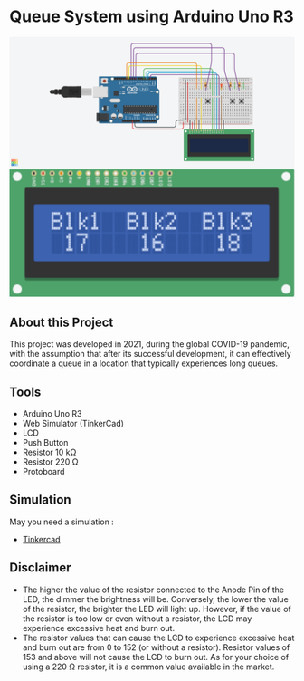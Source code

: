 # Queue System using Arduino Uno R3

<img src='https://github.com/Kocheng-Angkasa/Queue-System-Arduino-Uno/blob/30fe08d83e5c8934f23659993325b410e2f43c7c/assets/design.png' alt='Design Circuit' width='600' />
<img src='https://github.com/Kocheng-Angkasa/Queue-System-Arduino-Uno/blob/4c317b73314977bc237688478ec7d60d56a39be9/assets/preview.png' alt='Design Circuit' width='600' />

## About this Project

This project was developed in 2021, during the global COVID-19 pandemic, with the assumption that after its successful development, it can effectively coordinate a queue in a location that typically experiences long queues.

## Tools

- Arduino Uno R3
- Web Simulator (TinkerCad)
- LCD
- Push Button
- Resistor 10 kΩ
- Resistor 220 Ω
- Protoboard

## Simulation

May you need a simulation :
- [Tinkercad](https://www.tinkercad.com/embed/aUsyVz6deSs?editbtn=1)

## Disclaimer

- The higher the value of the resistor connected to the Anode Pin of the LED, the dimmer the brightness will be. Conversely, the lower the value of the resistor, the brighter the LED will light up. However, if the value of the resistor is too low or even without a resistor, the LCD may experience excessive heat and burn out.
- The resistor values that can cause the LCD to experience excessive heat and burn out are from 0 to 152 (or without a resistor). Resistor values of 153 and above will not cause the LCD to burn out. As for your choice of using a 220 Ω resistor, it is a common value available in the market.




